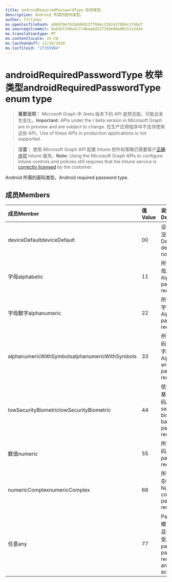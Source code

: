 ```yaml
---
title: androidRequiredPasswordType 枚举类型
description: Android 所需的密码类型。
author: tfitzmac
ms.openlocfilehash: e08df0ef61b6d60227f9dec2382a57884c2f4bdf
ms.sourcegitcommit: 6a82bf240a3cfc0baabd227349e08a08311e3d44
ms.translationtype: MT
ms.contentlocale: zh-CN
ms.lasthandoff: 12/18/2018
ms.locfileid: "27355984"
---
```

# <a name="androidrequiredpasswordtype-enum-type"></a><span data-ttu-id="2582f-103">androidRequiredPasswordType 枚举类型</span><span class="sxs-lookup"><span data-stu-id="2582f-103">androidRequiredPasswordType enum type</span></span>

> <span data-ttu-id="2582f-104">**重要说明：** Microsoft Graph 中 /beta 版本下的 API 是预览版，可能会发生变化。</span><span class="sxs-lookup"><span data-stu-id="2582f-104">**Important:** APIs under the / beta version in Microsoft Graph are in preview and are subject to change.</span></span> <span data-ttu-id="2582f-105">在生产应用程序中不支持使用这些 API。</span><span class="sxs-lookup"><span data-stu-id="2582f-105">Use of these APIs in production applications is not supported.</span></span>

> <span data-ttu-id="2582f-106">**注意：** 使用 Microsoft Graph API 配置 Intune 控件和策略仍需要客户[正确许可](https://go.microsoft.com/fwlink/?linkid=839381) Intune 服务。</span><span class="sxs-lookup"><span data-stu-id="2582f-106">**Note:** Using the Microsoft Graph APIs to configure Intune controls and policies still requires that the Intune service is [correctly licensed](https://go.microsoft.com/fwlink/?linkid=839381) by the customer.</span></span>

<span data-ttu-id="2582f-107">Android 所需的密码类型。</span><span class="sxs-lookup"><span data-stu-id="2582f-107">Android required password type.</span></span>
## <a name="members"></a><span data-ttu-id="2582f-108">成员</span><span class="sxs-lookup"><span data-stu-id="2582f-108">Members</span></span>
|<span data-ttu-id="2582f-109">成员</span><span class="sxs-lookup"><span data-stu-id="2582f-109">Member</span></span>|<span data-ttu-id="2582f-110">值</span><span class="sxs-lookup"><span data-stu-id="2582f-110">Value</span></span>|<span data-ttu-id="2582f-111">说明</span><span class="sxs-lookup"><span data-stu-id="2582f-111">Description</span></span>|
|:---|:---|:---|
|<span data-ttu-id="2582f-112">deviceDefault</span><span class="sxs-lookup"><span data-stu-id="2582f-112">deviceDefault</span></span>|<span data-ttu-id="2582f-113">0</span><span class="sxs-lookup"><span data-stu-id="2582f-113">0</span></span>|<span data-ttu-id="2582f-114">设备默认值，没有用途。</span><span class="sxs-lookup"><span data-stu-id="2582f-114">Device default value, no intent.</span></span>|
|<span data-ttu-id="2582f-115">字母</span><span class="sxs-lookup"><span data-stu-id="2582f-115">alphabetic</span></span>|<span data-ttu-id="2582f-116">1</span><span class="sxs-lookup"><span data-stu-id="2582f-116">1</span></span>|<span data-ttu-id="2582f-117">所需的密码字母。</span><span class="sxs-lookup"><span data-stu-id="2582f-117">Alphabetic password required.</span></span>|
|<span data-ttu-id="2582f-118">字母数字</span><span class="sxs-lookup"><span data-stu-id="2582f-118">alphanumeric</span></span>|<span data-ttu-id="2582f-119">2</span><span class="sxs-lookup"><span data-stu-id="2582f-119">2</span></span>|<span data-ttu-id="2582f-120">所需的字母数字密码。</span><span class="sxs-lookup"><span data-stu-id="2582f-120">Alphanumeric password required.</span></span>|
|<span data-ttu-id="2582f-121">alphanumericWithSymbols</span><span class="sxs-lookup"><span data-stu-id="2582f-121">alphanumericWithSymbols</span></span>|<span data-ttu-id="2582f-122">3</span><span class="sxs-lookup"><span data-stu-id="2582f-122">3</span></span>|<span data-ttu-id="2582f-123">所需的符号密码全角字母数字。</span><span class="sxs-lookup"><span data-stu-id="2582f-123">Alphanumeric with symbols password required.</span></span>|
|<span data-ttu-id="2582f-124">lowSecurityBiometric</span><span class="sxs-lookup"><span data-stu-id="2582f-124">lowSecurityBiometric</span></span>|<span data-ttu-id="2582f-125">4</span><span class="sxs-lookup"><span data-stu-id="2582f-125">4</span></span>|<span data-ttu-id="2582f-126">低安全性生物基于所需的密码。</span><span class="sxs-lookup"><span data-stu-id="2582f-126">Low security biometrics based password required.</span></span>|
|<span data-ttu-id="2582f-127">数值</span><span class="sxs-lookup"><span data-stu-id="2582f-127">numeric</span></span>|<span data-ttu-id="2582f-128">5</span><span class="sxs-lookup"><span data-stu-id="2582f-128">5</span></span>|<span data-ttu-id="2582f-129">所需的数字密码。</span><span class="sxs-lookup"><span data-stu-id="2582f-129">Numeric password required.</span></span>|
|<span data-ttu-id="2582f-130">numericComplex</span><span class="sxs-lookup"><span data-stu-id="2582f-130">numericComplex</span></span>|<span data-ttu-id="2582f-131">6</span><span class="sxs-lookup"><span data-stu-id="2582f-131">6</span></span>|<span data-ttu-id="2582f-132">所需的数字复杂密码。</span><span class="sxs-lookup"><span data-stu-id="2582f-132">Numeric complex password required.</span></span>|
|<span data-ttu-id="2582f-133">任意</span><span class="sxs-lookup"><span data-stu-id="2582f-133">any</span></span>|<span data-ttu-id="2582f-134">7</span><span class="sxs-lookup"><span data-stu-id="2582f-134">7</span></span>|<span data-ttu-id="2582f-135">Password 或模式是必需的且任何可接受。</span><span class="sxs-lookup"><span data-stu-id="2582f-135">A password or pattern is required, and any is acceptable.</span></span>|





